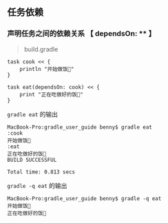## 任务依赖

### 声明任务之间的依赖关系 【 dependsOn: ** 】

> build.gradle

```
task cook << {
    println "开始做饭🍚"
}

task eat(dependsOn: cook) << {
    print "正在吃做好的饭🍚"
}

```

`gradle eat` 的输出
 
```
MacBook-Pro:gradle_user_guide benny$ gradle eat
:cook
开始做饭🍚
:eat
正在吃做好的饭🍚
BUILD SUCCESSFUL

Total time: 0.813 secs
``` 

`gradle -q eat` 的输出

```
MacBook-Pro:gradle_user_guide benny$ gradle -q eat
开始做饭🍚
正在吃做好的饭🍚

```

